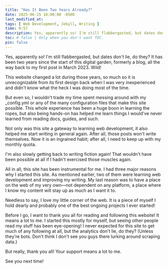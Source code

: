 ```yaml
---
title: "Has It Been Two Years Already?"
date: 2025-06-25 18:00:00 -0500
last_modified_at:
tags: [ Web Development, Jekyll, Writing ]
time: 0:57
description: Yes, apparently so! I'm still flabbergasted, but dates don't lie, do they? It has been two years since the start of this digital garden, formerly a blog, all the way back to my first post in March 2023. Wild!
toc: # false | Only when you don't want TOC.  
pin: false
---
```


Yes, apparently so! I'm still flabbergasted, but dates don't lie, do they? It has been two years since the start of this digital garden, formerly a blog, all the way back to my first post in March 2023. Wild!

This website changed a lot during those years, so much so it is unrecognizable from its first design back when I was very inexperienced and didn't know what the heck I was doing most of the time.

But even so, I wouldn't trade my time spent messing around with my _config.yml or any of the many configuration files that make this site possible. This whole experience has been a huge boon in learning the ropes, but also being hands-on has helped me learn things I would've never learned from reading docs, guides, and such.

Not only was this site a gateway to learning web development, it also helped me start writing in general again. After all, those posts won't write themselves. Now it is an ingrained habit; after all, I need to keep up with my monthly quota.

I'm also slowly getting back to writing fiction again! That wouldn't have been possible at all if I hadn't exercised those muscles again.

All in all, this site has been instrumental for me. I had three major reasons why I started this site. As mentioned earlier, two of them were learning web development and improving my writing. My last reason was to have a place on the web of my very own—not dependent on any platform, a place where I know my content will stay up as much as I want it to.

Needless to say, I love my little corner of the web. It is a piece of myself I hold dearly and probably one of the best ongoing projects I ever started!

Before I go, I want to thank you all for reading and following this website! It means a lot to me. I started this mostly for myself, but seeing other people read my stuff has been eye-opening! I never expected for this site to get much of any following at all, but the analytics don't lie, do they? (Unless they're bots. Don't think I don't see you guys there lurking around scraping data.)

But really, thank you all! Your support means a lot to me.

See you next time!
